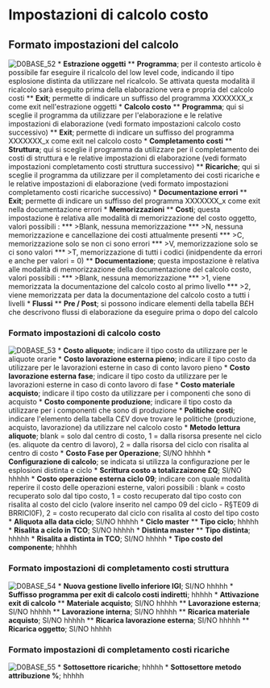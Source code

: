 # Impostazioni di calcolo costo
## Formato impostazioni del calcolo
![D0BASE_52](http://localhost:3000/immagini/MBDOC_OGG-P_D0CO01I/D0BASE_52.png) \* **Estrazione oggetti**
 \*\* __Programma__; per il contesto articolo è possibile far eseguire il ricalcolo del low level code, indicando il tipo esplosione distinta da utilizzare nel ricalcolo. Se attivata questa modalità il ricalcolo sarà eseguito prima della elaborazione vera e propria del calcolo costi
 \*\* __Exit__; permette di indicare un suffisso del programma XXXXXXX_x come exit nell'estrazione oggetti
 \* **Calcolo costo**
 \*\* __Programma__; qui si sceglie il programma da utilizzare per l'elaborazione e le relative impostazioni di elaborazione (vedi formato impostazioni calcolo costo successivo)
 \*\* __Exit__; permette di indicare un suffisso del programma XXXXXXX_x come exit nel calcolo costo
 \* **Completamento costi**
 \*\* __Struttura__; qui si sceglie il programma da utilizzare per il completamento dei costi di struttura e le relative impostazioni di elaborazione (vedi formato impostazioni completamento costi struttura successivo)
 \*\* __Ricariche__; qui si sceglie il programma da utilizzare per il completamento dei costi ricariche e le relative impostazioni di elaborazione (vedi formato impostazioni completamento costi ricariche successivo)
 \* **Documentazione errori**
 \*\* __Exit__; permette di indicare un suffisso del programma XXXXXXX_x come exit nella documentazione errori
 \* **Memorizzazioni**
 \*\* __Costi__; questa impostazione è relativa alle modalità di memorizzazione del costo oggetto, valori possibili : 
 \*\*\* >Blank, nessuna memorizzazione
 \*\*\* >N, nessuna memorizzazione e cancellazione dei costi attualmente presenti
 \*\*\* >C, memorizzazione solo se non ci sono errori
 \*\*\* >V, memorizzazione solo se ci sono valori
 \*\*\* >T, memorizzazione di tutti i codici (inidpendente da errori e anche per valori = 0)
 \*\* __Documentazione__; questa impostazione è relativa alle modalità di memorizzazione della documentazione del calcolo costo, valori possibili : 
 \*\*\* >Blank, nessuna memorizzazione
 \*\*\* >1, viene memorizzata la documentazione del calcolo costo al primo livello
 \*\*\* >2, viene memorizzata per data la documentazione del calcolo costo a tutti i livelli
 \* **Flussi**
 \*\* __Pre / Post__; si possono indicare elementi della tabella B£H che descrivono flussi di elaborazione da eseguire prima o dopo del calcolo

### Formato impostazioni di calcolo costo
![D0BASE_53](http://localhost:3000/immagini/MBDOC_OGG-P_D0CO01I/D0BASE_53.png) \* **Costo aliquote**; indicare il tipo costo da utilizzare per le aliquote orarie
 \* **Costo lavorazione esterna pieno**; indicare il tipo costo da utilizzare per le lavorazioni esterne in caso di conto lavoro pieno
 \* **Costo lavorazione esterna fase**; indicare il tipo costo da utilizzare per le lavorazioni esterne in caso di conto lavoro di fase
 \* **Costo materiale acquisto**; indicare il tipo costo da utilizzare per i componenti che sono di acquisto
 \* **Costo componente produzione**; indicare il tipo costo da utilizzare per i componenti che sono di produzione
 \* **Politiche costi**; indicare l'elemento della tabella C£V dove trovare le politiche (produzione, acquisto, lavorazione) da utilizzare nel calcolo costo
 \* **Metodo lettura aliquote**; blank = solo dal centro di costo, 1 = dalla risorsa presente nel ciclo (es. aliquote da centro di lavoro), 2 = dalla risorsa del ciclo con risalita al centro di costo
 \* **Costo Fase per Operazione**; SI/NO hhhhh
 \* **Configurazione di calcolo**; se indicata si utilizza la configurazione per le esplosioni distinta e ciclo
 \* **Scrittura costo a totalizzaizone £Q**; SI/NO hhhhh
 \* **Costo operazione esterna ciclo 09**; indicare con quale modalità reperire il costo delle operazioni esterne, valori possibili :  blank =  costo recuperato solo dal tipo costo, 1 = costo recuperato dal tipo costo con risalita al costo del ciclo (valore inserito nel campo 09 del ciclo  - R§TE09 di BRRICI0F), 2 = costo recuperato dal ciclo con risalita al costo del tipo costo
 \* **Aliquota alla data ciclo**; SI/NO hhhhh
 \* **Ciclo master**
 \*\* __Tipo ciclo__; hhhhh
 \* **Risalita a ciclo in TCO**; SI/NO hhhhh
 \* **Distinta master**
 \*\* __Tipo distinta__; hhhhh
 \* **Risalita a distinta in TCO**; SI/NO hhhhh
 \* **Tipo costo del componente**; hhhhh

### Formato impostazioni di completamento costi struttura
![D0BASE_54](http://localhost:3000/immagini/MBDOC_OGG-P_D0CO01I/D0BASE_54.png) \* **Nuova gestione livello inferiore IGI**;  SI/NO hhhhh
 \* **Suffisso programma per exit di calcolo costi indiretti**; hhhhh
 \* **Attivazione exit di calcolo**
 \*\* __Materiale acquisto__;  SI/NO hhhhh
 \*\* __Lavorazione esterna__;  SI/NO hhhhh
 \*\* __Lavorazione interna__;  SI/NO hhhhh
 \*\* __Ricarica materiale acquisto__;  SI/NO hhhhh
 \*\* __Ricarica lavorazione esterna__;  SI/NO hhhhh
 \*\* __Ricarica oggetto__;  SI/NO hhhhh

### Formato impostazioni di completamento costi ricariche
![D0BASE_55](http://localhost:3000/immagini/MBDOC_OGG-P_D0CO01I/D0BASE_55.png) \* **Sottosettore ricariche**;  hhhhh
 \* **Sottosettore metodo attribuzione %**;  hhhhh

